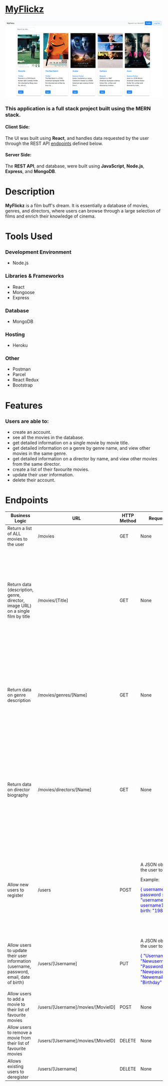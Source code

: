 # [MyFlickz](https://myflickz.herokuapp.com/client/)

<kbd>
<img src="images-readme/img1.png"/>
</kbd>

### This application is a full stack project built using the **MERN** stack.

#### Client Side:
The UI was built using **React**, and handles data requested by the user through the REST API [endpoints](https://github.com/kevmhughes/MyFlickz/blob/main/README.md#endpoints) defined below.

#### Server Side:
The **REST API**, and database, were built using **JavaScript**, **Node.js**, **Express**, and **MongoDB**.

# Description
**MyFlickz** is a film buff's dream. It is essentially a database of movies, genres, and directors, where users can browse through a large selection of films and enrich their knowledge of cinema. 

# Tools Used

### Development Environment
* Node.js

### Libraries & Frameworks
* React 
* Mongoose
* Express 

### Database
* MongoDB

### Hosting
* Heroku

### Other
* Postman
* Parcel 
* React Redux
* Bootstrap

# Features

### Users are able to:

* create an account.
* see all the movies in the database.
* get detailed information on a single movie by movie title.
* get detailed information on a genre by genre name, and view other movies in the same genre.
* get detailed information on a director by name, and view other movies from the same director.
* create a list of their favourite movies.
* update their user information.
* delete their account.

# Endpoints

<body>
<table class="doctable" width="600">
    <thead>
        <tr>
            <th>Business Logic</th>
            <th>URL</th>
            <th>HTTP Method</th>
            <th>Request Body Data Format</th>
            <th>Response Body Data Format</th>
        </tr>
    </thead>
    <tbody>
        <tr>
            <td>Return a list of ALL movies to the user</td>
            <td>/movies</td>
            <td>GET</td>
            <td>None</td>
            <td>A JSON object holding data about all the movies</td>
          </tr>
          <tr>
            <td>
              Return data (description, genre, director, image URL) on a single
              film by title
            </td>
            <td>/movies/[Title]</td>
            <td>GET</td>
            <td>None</td>
            <td>
              A JSON object holding data about a single movie, containing title,
              description, genre, director and image URL.
              <p>Example:</p>
              <p style="color:blue">
                { title : "Avatar", description : "A genetically engineered Na'vi
                body operated from the brain of a remotely located human that is
                used to interact with the natives of Pandora helps save the
                Na´vi", genre : "Fantasy" director : "James Cameron", image URL:
                http://imageurl.jpg }
              </p>
            </td>
          </tr>
          <tr>
            <td>Return data on genre description</td>
            <td>/movies/genres/[Name]</td>
            <td>GET</td>
            <td>None</td>
            <td>
              A JSON object handling data about the genre description.
              <p>Example:</p>
              <p style="color:blue">
                { genre : "Fantasy", description : "Fantasy films are films that
                belong to the fantasy genre with fantastic themes, usually magic,
                supernatural events, mythology, folklore, or exotic fantasy
                worlds." }
              </p>
            </td>
          </tr>
          <tr>
            <td>Return data on director biography</td>
            <td>/movies/directors/[Name]</td>
            <td>GET</td>
            <td>None</td>
            <td>
              A JSON object handling data on the director biography.
              <p>Example:</p>
              <p style="color:blue">
                { name : "James Cameron", bio : "James Francis Cameron is a
                Canadian filmmaker and environmentalist, who is best known for
                making science fiction and epic films for the Hollywood
                mainstream. Cameron first gained recognition for directing The
                Terminator.", date of birth: "August 16th, 1954" }
              </p>
            </td>
          </tr>
          <tr>
            <td>Allow new users to register</td>
            <td>/users</td>
            <td>POST</td>
            <td>
              A JSON object handling data about the user to be added.
              <p>Example:</p>
              <p style="color:blue">
                { username : "username123", password : "username123password",
                e-mail : username123@email.com, date of birth: "1987-08-21" }
              </p>
            </td>
            <td>
              A JSON object handling data about the new user that was added, and
              including an assigned ID number.
              <p>Example:</p>
              <p style="color:blue">
                { id: "123456789", username : "username123", password :
                "username123password", e-mail : username123@email.com, date of
                birth: "1987-08-21" }
              </p>
            </td>
          </tr>
          <tr>
            <td>
              Allow users to update their user information (username, password,
              email, date of birth)
            </td>
            <td>/users/[Username]</td>
            <td>PUT</td>
            <td>
              A JSON object holding data about the user to add, structured like:
              <p style="color: blue">
                { "Username" : "Newusername1231561", "Password" :
                "Newpassword3486198", "Email" : "Newemail16513651@gmail.com",
                "Birthday" : "1980-10-15" }
              </p>
            </td>
            <td>
              A text message indicating that the user´s information was updated
            </td>
          </tr>
          <tr>
            <td>Allow users to add a movie to their list of favourite movies</td>
            <td>/users/[Username]/movies/[MovieID]</td>
            <td>POST</td>
            <td>None</td>
            <td>
              A text message indicating that the movie was added to the user´s
              list of favourite movies
            </td>
          </tr>
          <tr>
            <td>
              Allow users to remove a movie from their list of favourite movies
            </td>
            <td>/users/[Username]/movies/[MovieID]</td>
            <td>DELETE</td>
            <td>None</td>
            <td>
              A text message indicating that a movie was removed from the user´s
              list of favourite movies
            </td>
          </tr>
          <tr>
            <td>Allows existing users to deregister</td>
            <td>/users/[Username]</td>
            <td>DELETE</td>
            <td>None</td>
            <td>A text message indicating that the user was removed</td>
          </tr>
    </tbody>
</table>

</body>



